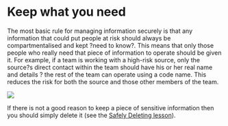 Keep what you need
==================

The most basic rule for managing information securely is that any
information that could put people at risk should always be
compartmentalised and kept ?need to know?. This means that only those
people who really need that piece of information to operate should be
given it. For example, if a team is working with a high-risk source,
only the source?s direct contact within the team should have his or her
real name and details ? the rest of the team can operate using a code
name. This reduces the risk for both the source and those other members
of the team.

![](managing_information1.png)

If there is not a good reason to keep a piece of sensitive information
then you should simply delete it (see the [Safely Deleting
lesson](umbrella://lesson/safely-deleting)).

